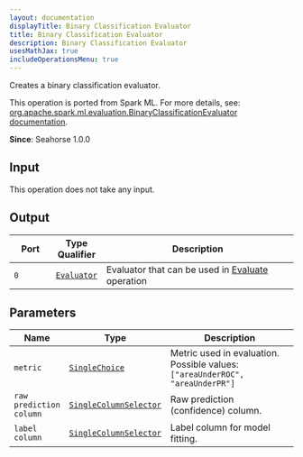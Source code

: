 ```yaml
---
layout: documentation
displayTitle: Binary Classification Evaluator
title: Binary Classification Evaluator
description: Binary Classification Evaluator
usesMathJax: true
includeOperationsMenu: true
---
```

Creates a binary classification evaluator.

This operation is ported from Spark ML. For more details, see: <a target="_blank" href="http://spark.apache.org/docs/1.5.2/api/scala/index.html#org.apache.spark.ml.evaluation.BinaryClassificationEvaluator">org.apache.spark.ml.evaluation.BinaryClassificationEvaluator documentation</a>.

**Since**: Seahorse 1.0.0

## Input

This operation does not take any input.

## Output


<table>
<thead>
<tr>
<th style="width:15%">Port</th>
<th style="width:15%">Type Qualifier</th>
<th style="width:70%">Description</th>
</tr>
</thead>
<tbody>
    <tr><td><code>0</code></td><td><code><a href="../classes/evaluator.html">Evaluator</a></code></td><td>Evaluator that can be used in <a href="evaluate.html">Evaluate</a> operation</td></tr>
</tbody>
</table>
    

## Parameters


<table class="table">
<thead>
<tr>
<th style="width:15%">Name</th>
<th style="width:15%">Type</th>
<th style="width:70%">Description</th>
</tr>
</thead>
<tbody>
    
<tr>
<td><code>metric</code></td>
<td><code><a href="../parameters.html#single_choice">SingleChoice</a></code></td>
<td>Metric used in evaluation. Possible values: <code>["areaUnderROC", "areaUnderPR"]</code></td>
</tr>
    
<tr>
<td><code>raw prediction column</code></td>
<td><code><a href="../parameters.html#single_column_selector">SingleColumnSelector</a></code></td>
<td>Raw prediction (confidence) column.</td>
</tr>
    
<tr>
<td><code>label column</code></td>
<td><code><a href="../parameters.html#single_column_selector">SingleColumnSelector</a></code></td>
<td>Label column for model fitting.</td>
</tr>
    
</tbody>
</table>
    
